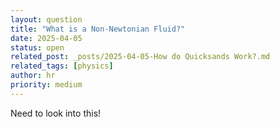 ```yaml
---
layout: question
title: "What is a Non-Newtonian Fluid?"
date: 2025-04-05
status: open
related_post: _posts/2025-04-05-How do Quicksands Work?.md
related_tags: [physics]
author: hr
priority: medium
---
```


Need to look into this!